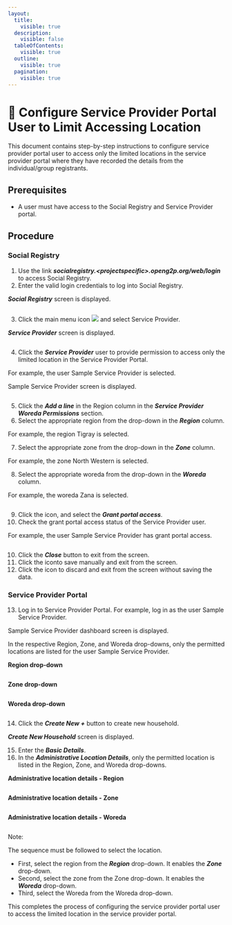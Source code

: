 ```yaml
---
layout:
  title:
    visible: true
  description:
    visible: false
  tableOfContents:
    visible: true
  outline:
    visible: true
  pagination:
    visible: true
---
```


# 📔 Configure Service Provider Portal User to Limit Accessing Location

This document contains step-by-step instructions to configure service provider portal user to access only the limited locations in the service provider portal where they have recorded the details from the individual/group registrants.&#x20;

## Prerequisites

* A user must have access to the Social Registry and Service Provider portal.

## Procedure

### Social Registry

1. Use the link _**socialregistry.\<projectspecific>.openg2p.org/web/login**_ to access Social Registry.
2. Enter the valid login credentials to log into Social Registry.

_**Social Registry**_ screen is displayed.

<figure><img src="../../../../.gitbook/assets/social-registry-screen.png" alt=""><figcaption></figcaption></figure>

3. Click the main menu icon ![](../../../../.gitbook/assets/main-menu.png) and select Service Provider.

_**Service Provider**_ screen is displayed.

<figure><img src="../../../../.gitbook/assets/service-provider.png" alt=""><figcaption></figcaption></figure>

4. Click the _**Service Provider**_ user to provide permission to access only the limited location in the Service Provider Portal.

For example, the user Sample Service Provider is selected.

Sample Service Provider screen is displayed.

<figure><img src="../../../../.gitbook/assets/service-provider-screen.png" alt=""><figcaption></figcaption></figure>

5. Click the _**Add a line**_ in the Region column in the _**Service Provider Woreda Permissions**_ section.
6. Select the appropriate region from the drop-down in the _**Region**_ column.

For example, the region Tigray is selected.

7. Select the appropriate zone from the drop-down in the _**Zone**_ column.&#x20;

For example, the zone North Western is selected.

8. Select the appropriate woreda from the drop-down in the _**Woreda**_ column.

For example, the woreda Zana is selected.

<figure><img src="../../../../.gitbook/assets/sp-permission.png" alt=""><figcaption></figcaption></figure>

9. Click the icon<img src="../../../../.gitbook/assets/Actions.png" alt="" data-size="original">, and select the _**Grant portal access**_.
10. Check the grant portal access status of the Service Provider user.

For example, the user Sample Service Provider has grant portal access.

<figure><img src="../../../../.gitbook/assets/spp-pam.png" alt=""><figcaption></figcaption></figure>

10. Click the _**Close**_ button to exit from the screen.
11. Click the icon<img src="../../../../.gitbook/assets/icon-save-manually.png" alt="" data-size="original">to save manually and exit from the screen.&#x20;
12. Click the <img src="../../../../.gitbook/assets/discard-changes-icon.png" alt="" data-size="original">icon to discard and exit from the screen without saving the data.

### Service Provider Portal

13. Log in to Service Provider Portal. For example, log in as the user Sample Service Provider.

Sample Service Provider dashboard screen is displayed.

In the respective Region, Zone, and Woreda drop-downs, only the permitted locations are listed for the user Sample Service Provider.

**Region drop-down**

<figure><img src="../../../../.gitbook/assets/spp-region.png" alt=""><figcaption></figcaption></figure>

**Zone drop-down**

<figure><img src="../../../../.gitbook/assets/spp-zone.png" alt=""><figcaption></figcaption></figure>

**Woreda drop-down**

<figure><img src="../../../../.gitbook/assets/spp-woreda.png" alt=""><figcaption></figcaption></figure>

14. Click the _**Create New +**_ button to create new household.

_**Create New Household**_ screen is displayed.

15. Enter the _**Basic Details**_.
16. In the _**Administrative Location Details**_, only the permitted location is listed in the Region, Zone, and Woreda drop-downs.

**Administrative location details - Region**

<figure><img src="../../../../.gitbook/assets/spp-admin-loc-dtls.png" alt=""><figcaption></figcaption></figure>

**Administrative location details - Zone**

<figure><img src="../../../../.gitbook/assets/spp-admin-loc-dtls-zone.png" alt=""><figcaption></figcaption></figure>

**Administrative location details - Woreda**

<figure><img src="../../../../.gitbook/assets/spp-admin-loc-dtls-woreda.png" alt=""><figcaption></figcaption></figure>

Note:

The sequence must be followed to select the location.&#x20;

* First, select the region from the _**Region**_ drop-down. It enables the _**Zone**_ drop-down.
* Second, select the zone from the Zone drop-down. It enables the _**Woreda**_ drop-down.
* Third, select the Woreda from the Woreda drop-down.

This completes the process of configuring the service provider portal user to access the limited location in the service provider portal.
